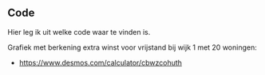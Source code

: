## Code

Hier leg ik uit welke code waar te vinden is.

Grafiek met berkening extra winst voor vrijstand bij wijk 1 met 20 woningen:

  - https://www.desmos.com/calculator/cbwzcohuth
